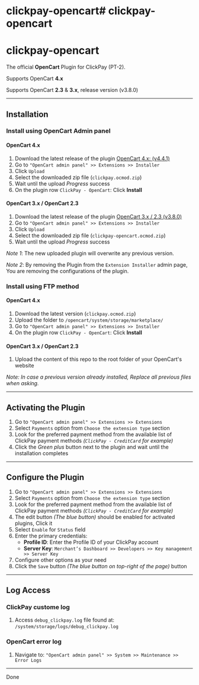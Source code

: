 # clickpay-opencart# clickpay-opencart
# clickpay-opencart


The official **OpenCart** Plugin for ClickPay (PT-2).

Supports OpenCart **4.x**

Supports OpenCart **2.3** & **3.x**, release version (v3.8.0)

---

## Installation

### Install using OpenCart Admin panel

#### OpenCart 4.x

1. Download the latest release of the plugin [OpenCart 4.x: (v4.4.1)](https://github.com/clickpaysa/clickpay-opencart/releases/download/v4.4.1/clickpay.ocmod.zip)
2. Go to `"OpenCart admin panel" >> Extensions >> Installer`
3. Click `Upload`
4. Select the downloaded zip file (`clickpay.ocmod.zip`)
5. Wait until the upload *Progress* success
6. On the plugin row `ClickPay - OpenCart`: Click **Install**

#### OpenCart 3.x / OpenCart 2.3

1. Download the latest release of the plugin [OpenCart 3.x / 2.3 (v3.8.0)](https://github.com/clickpaysa/clickpay-opencart/releases/download/v3.8.0/clickpay-opencart.ocmod.zip)
2. Go to `"OpenCart admin panel" >> Extensions >> Installer`
3. Click `Upload`
4. Select the downloaded zip file (`clickpay-opencart.ocmod.zip`)
5. Wait until the upload *Progress* success

*Note 1*: The new uploaded plugin will overwrite any previous version.

*Note 2*: By removing the Plugin from the `Extension Installer` admin page, You are removing the configurations of the plugin.

### Install using FTP method

#### OpenCart 4.x

1. Download the latest version (`clickpay.ocmod.zip`)
2. Upload the folder to `/opencart/system/storage/marketplace/`
3. Go to `"OpenCart admin panel" >> Extensions >> Installer`
4. On the plugin row `ClickPay - OpenCart`: Click **Install**

#### OpenCart 3.x / OpenCart 2.3

1. Upload the content of this repo to the root folder of your OpenCart's website

*Note: In case a previous version already installed, Replace all previous files when asking.*

---

## Activating the Plugin

1. Go to `"OpenCart admin panel" >> Extensions >> Extensions`
2. Select `Payments` option from `Choose the extension type` section
3. Look for the preferred payment method from the available list of ClickPay payment methods *(`ClickPay - CreditCard` for example)*
4. Click the *Green plus* button next to the plugin and wait until the installation completes

---

## Configure the Plugin

1. Go to `"OpenCart admin panel" >> Extensions >> Extensions`
2. Select `Payments` option from `Choose the extension type` section
3. Look for the preferred payment method from the available list of ClickPay payment methods *(`ClickPay - CreditCard` for example)*
4. The edit button *(The blue button)* should be enabled for activated plugins, Click it
5. Select `Enable` for `Status` field
6. Enter the primary credentials:
   - **Profile ID**: Enter the Profile ID of your ClickPay account
   - **Server Key**: `Merchant’s Dashboard >> Developers >> Key management >> Server Key`
7. Configure other options as your need
8. Click the `Save` button *(The blue button on top-right of the page)* button

---

## Log Access

### ClickPay custome log

1. Access `debug_clickpay.log` file found at: `/system/storage/logs/debug_clickpay.log`

### OpenCart error log

1. Navigate to: `"OpenCart admin panel" >> System >> Maintenance >> Error Logs`

---

Done
